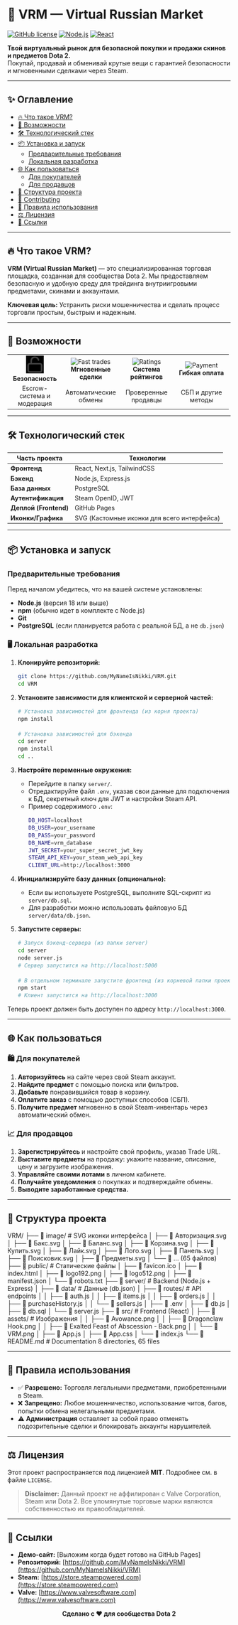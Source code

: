 # 🛒 VRM — Virtual Russian Market

[![GitHub license](https://img.shields.io/badge/license-MIT-blue.svg)](https://github.com/MyNameIsNikki/VRM/blob/main/LICENSE)
[![Node.js](https://img.shields.io/badge/Node.js-18%2B-green)](https://nodejs.org/)
[![React](https://img.shields.io/badge/React-18-blue)](https://reactjs.org/)

**Твой виртуальный рынок для безопасной покупки и продажи скинов и предметов Dota 2.**  
Покупай, продавай и обменивай крутые вещи с гарантией безопасности и мгновенными сделками через Steam.

---

## ✨ Оглавление

- [🔥 Что такое VRM?](#-что-такое-vrm)
- [🚀 Возможности](#-возможности)
- [🛠 Технологический стек](#-технологический-стек)
- [📦 Установка и запуск](#-установка-и-запуск)
  - [Предварительные требования](#предварительные-requirements)
  - [Локальная разработка](#-локальная-разработка)
- [🌐 Как пользоваться](#-как-пользоваться)
  - [Для покупателей](#-для-покупателей)
  - [Для продавцов](#-для-продавцов)
- [📁 Структура проекта](#-структура-проекта)
- [🤝 Contributing](#-contributing)
- [📜 Правила использования](#-правила-использования)
- [⚖️ Лицензия](#-лицензия)
- [🔗 Ссылки](#-ссылки)

---

## 🔥 Что такое VRM?

**VRM (Virtual Russian Market)** — это специализированная торговая площадка, созданная для сообщества Dota 2. Мы предоставляем безопасную и удобную среду для трейдинга внутриигровыми предметами, скинами и аккаунтами.

**Ключевая цель:** Устранить риски мошенничества и сделать процесс торговли простым, быстрым и надежным.

---

## 🚀 Возможности

<p align="center">
  <table>
    <tr>
      <td align="center" width="110">
        <img src="image/Замок.svg" width="40" alt="Security"/>
        <br>
        <b>Безопасность</b>
      </td>
      <td align="center" width="110">
        <img src="image/Молния.svg" width="40" alt="Fast trades"/>
        <br>
        <b>Мгновенные сделки</b>
      </td>
      <td align="center" width="110">
        <img src="image/Рейтинг.svg" width="40" alt="Ratings"/>
        <br>
        <b>Система рейтингов</b>
      </td>
      <td align="center" width="110">
        <img src="image/Кошелек.svg" width="40" alt="Payment"/>
        <br>
        <b>Гибкая оплата</b>
      </td>
    </tr>
    <tr>
      <td align="center">
        Escrow-система и модерация
      </td>
      <td align="center">
        Автоматические обмены
      </td>
      <td align="center">
        Проверенные продавцы
      </td>
      <td align="center">
        СБП и другие методы
      </td>
    </tr>
  </table>
</p>

---

## 🛠 Технологический стек

| Часть проекта       | Технологии                                                                 |
|---------------------|----------------------------------------------------------------------------|
| **Фронтенд**        | React, Next.js, TailwindCSS                                                |
| **Бэкенд**          | Node.js, Express.js                                                        |
| **База данных**     | PostgreSQL                                                                 |
| **Аутентификация**  | Steam OpenID, JWT                                                          |
| **Деплой (Frontend)** | GitHub Pages                                                               |
| **Иконки/Графика**  | SVG (Кастомные иконки для всего интерфейса)                                |

---

## 📦 Установка и запуск

### Предварительные требования

Перед началом убедитесь, что на вашей системе установлены:
- **Node.js** (версия 18 или выше)
- **npm** (обычно идет в комплекте с Node.js)
- **Git**
- **PostgreSQL** (если планируется работа с реальной БД, а не `db.json`)

### 🖥 Локальная разработка

1.  **Клонируйте репозиторий:**
    ```bash
    git clone https://github.com/MyNameIsNikki/VRM.git
    cd VRM
    ```

2.  **Установите зависимости для клиентской и серверной частей:**
    ```bash
    # Установка зависимостей для фронтенда (из корня проекта)
    npm install

    # Установка зависимостей для бэкенда
    cd server
    npm install
    cd ..
    ```

3.  **Настройте переменные окружения:**
    *   Перейдите в папку `server/`.
    *   Отредактируйте файл `.env`, указав свои данные для подключения к БД, секретный ключ для JWT и настройки Steam API.
    *   Пример содержимого `.env`:
        ```bash
        DB_HOST=localhost
        DB_USER=your_username
        DB_PASS=your_password
        DB_NAME=vrm_database
        JWT_SECRET=your_super_secret_jwt_key
        STEAM_API_KEY=your_steam_web_api_key
        CLIENT_URL=http://localhost:3000
        ```

4.  **Инициализируйте базу данных (опционально):**
    *   Если вы используете PostgreSQL, выполните SQL-скрипт из `server/db.sql`.
    *   Для разработки можно использовать файловую БД `server/data/db.json`.

5.  **Запустите серверы:**
    ```bash
    # Запуск бэкенд-сервера (из папки server)
    cd server
    node server.js
    # Сервер запустится на http://localhost:5000

    # В отдельном терминале запустите фронтенд (из корневой папки проекта)
    npm start
    # Клиент запустится на http://localhost:3000
    ```

Теперь проект должен быть доступен по адресу `http://localhost:3000`.

---

## 🌐 Как пользоваться

### 🛍 Для покупателей
1.  **Авторизуйтесь** на сайте через свой Steam аккаунт.
2.  **Найдите предмет** с помощью поиска или фильтров.
3.  **Добавьте** понравившийся товар в корзину.
4.  **Оплатите заказ** с помощью доступных способов (СБП).
5.  **Получите предмет** мгновенно в свой Steam-инвентарь через автоматический обмен.

### 📈 Для продавцов
1.  **Зарегистрируйтесь** и настройте свой профиль, указав Trade URL.
2.  **Выставите предметы** на продажу: укажите название, описание, цену и загрузите изображения.
3.  **Управляйте своими лотами** в личном кабинете.
4.  **Получайте уведомления** о покупках и подтверждайте обмены.
5.  **Выводите заработанные средства.**

---

## 📁 Структура проекта
VRM/
├── 📁 image/                 # SVG иконки интерфейса
│   ├── 📄 Авторизация.svg
│   ├── 📄 Бакс.svg
│   ├── 📄 Баланс.svg
│   ├── 📄 Корзина.svg
│   ├── 📄 Купить.svg
│   ├── 📄 Лайк.svg
│   ├── 📄 Лого.svg
│   ├── 📄 Панель.svg
│   ├── 📄 Поисковик.svg
│   ├── 📄 Предметы.svg
│   └── 📄 ... (65 файлов)
├── 📁 public/               # Статические файлы
│   ├── 📄 favicon.ico
│   ├── 📄 index.html
│   ├── 📄 logo192.png
│   ├── 📄 logo512.png
│   ├── 📄 manifest.json
│   └── 📄 robots.txt
├── 📁 server/               # Backend (Node.js + Express)
│   ├── 📁 data/            # Данные (db.json)
│   ├── 📁 routes/          # API endpoints
│   │   ├── 📄 auth.js
│   │   ├── 📄 items.js
│   │   ├── 📄 orders.js
│   │   ├── 📄 purchaseHistory.js
│   │   └── 📄 sellers.js
│   ├── 📄 .env
│   ├── 📄 db.js
│   ├── 📄 db.sql
│   └── 📄 server.js
├── 📁 src/                 # Frontend (React)
│   ├── 📁 assets/         # Изображения
│   │   ├── 📄 Avowance.png
│   │   ├── 📄 Dragonclaw Hook.png
│   │   ├── 📄 Exalted Feast of Abscession - Back.png
│   │   └── 📄 VRM.png
│   ├── 📄 App.js
│   ├── 📄 App.css
│   └── 📄 index.js
└── 📄 README.md           # Documentation
8 directories, 65 files

---

## 📜 Правила использования

*   ✅ **Разрешено:** Торговля легальными предметами, приобретенными в Steam.
*   ❌ **Запрещено:** Любое мошенничество, использование читов, багов, попытки обмена нелегальными предметами.
*   ⚠️ **Администрация** оставляет за собой право отменять подозрительные сделки и блокировать аккаунты нарушителей.

---

## ⚖️ Лицензия

Этот проект распространяется под лицензией **MIT**. Подробнее см. в файле `LICENSE`.

> **Disclaimer:** Данный проект не аффилирован с Valve Corporation, Steam или Dota 2. Все упомянутые торговые марки являются собственностью их правообладателей.

---

## 🔗 Ссылки

- **Демо-сайт:** [Выложим когда будет готово на GitHub Pages]
- **Репозиторий:** [https://github.com/MyNameIsNikki/VRM](https://github.com/MyNameIsNikki/VRM)
- **Steam:** [https://store.steampowered.com](https://store.steampowered.com)
- **Valve:** [https://www.valvesoftware.com](https://www.valvesoftware.com)
<p align="center"> <strong>Сделано с ❤️ для сообщества Dota 2</strong> </p>